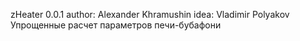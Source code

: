 zHeater 0.0.1
author: Alexander Khramushin
idea: Vladimir Polyakov
Упрощенные расчет параметров печи-бубафони